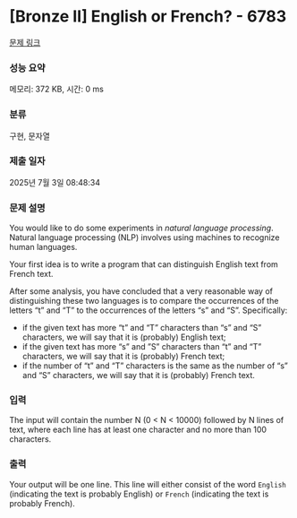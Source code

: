 # [Bronze II] English or French? - 6783 

[문제 링크](https://www.acmicpc.net/problem/6783) 

### 성능 요약

메모리: 372 KB, 시간: 0 ms

### 분류

구현, 문자열

### 제출 일자

2025년 7월 3일 08:48:34

### 문제 설명

<p>You would like to do some experiments in <em>natural language processing</em>. Natural language processing (NLP) involves using machines to recognize human languages.</p>

<p>Your first idea is to write a program that can distinguish English text from French text.</p>

<p>After some analysis, you have concluded that a very reasonable way of distinguishing these two languages is to compare the occurrences of the letters “t” and “T” to the occurrences of the letters “s” and “S”. Specifically:</p>

<ul>
	<li>if the given text has more “t” and “T” characters than “s” and “S” characters, we will say that it is (probably) English text;</li>
	<li>if the given text has more “s” and ”S” characters than “t” and “T” characters, we will say that it is (probably) French text;</li>
	<li>if the number of “t” and “T” characters is the same as the number of “s” and “S” characters, we will say that it is (probably) French text.</li>
</ul>

### 입력 

 <p>The input will contain the number N (0 < N < 10000) followed by N lines of text, where each line has at least one character and no more than 100 characters.</p>

### 출력 

 <p>Your output will be one line. This line will either consist of the word <code>English</code> (indicating the text is probably English) or <code>French</code> (indicating the text is probably French).</p>

